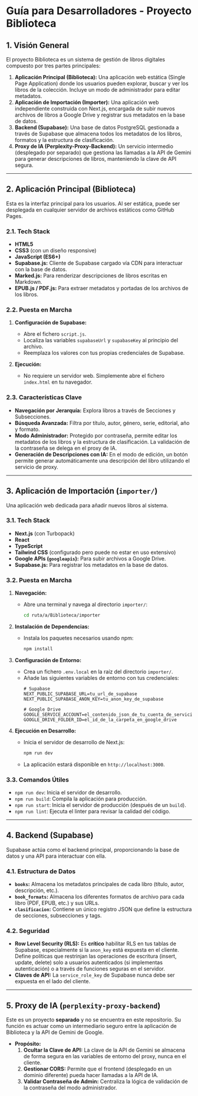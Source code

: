 # Guía para Desarrolladores - Proyecto Biblioteca

## 1. Visión General

El proyecto Biblioteca es un sistema de gestión de libros digitales compuesto por tres partes principales:

1.  **Aplicación Principal (Biblioteca):** Una aplicación web estática (Single Page Application) donde los usuarios pueden explorar, buscar y ver los libros de la colección. Incluye un modo de administrador para editar metadatos.
2.  **Aplicación de Importación (Importer):** Una aplicación web independiente construida con Next.js, encargada de subir nuevos archivos de libros a Google Drive y registrar sus metadatos en la base de datos.
3.  **Backend (Supabase):** Una base de datos PostgreSQL gestionada a través de Supabase que almacena todos los metadatos de los libros, formatos y la estructura de clasificación.
4.  **Proxy de IA (Perplexity-Proxy-Backend):** Un servicio intermedio (desplegado por separado) que gestiona las llamadas a la API de Gemini para generar descripciones de libros, manteniendo la clave de API segura.

---

## 2. Aplicación Principal (Biblioteca)

Esta es la interfaz principal para los usuarios. Al ser estática, puede ser desplegada en cualquier servidor de archivos estáticos como GitHub Pages.

### 2.1. Tech Stack

-   **HTML5**
-   **CSS3** (con un diseño responsive)
-   **JavaScript (ES6+)**
-   **Supabase.js:** Cliente de Supabase cargado vía CDN para interactuar con la base de datos.
-   **Marked.js:** Para renderizar descripciones de libros escritas en Markdown.
-   **EPUB.js / PDF.js:** Para extraer metadatos y portadas de los archivos de los libros.

### 2.2. Puesta en Marcha

1.  **Configuración de Supabase:**
    -   Abre el fichero `script.js`.
    -   Localiza las variables `supabaseUrl` y `supabaseKey` al principio del archivo.
    -   Reemplaza los valores con tus propias credenciales de Supabase.

2.  **Ejecución:**
    -   No requiere un servidor web. Simplemente abre el fichero `index.html` en tu navegador.

### 2.3. Características Clave

-   **Navegación por Jerarquía:** Explora libros a través de Secciones y Subsecciones.
-   **Búsqueda Avanzada:** Filtra por título, autor, género, serie, editorial, año y formato.
-   **Modo Administrador:** Protegido por contraseña, permite editar los metadatos de los libros y la estructura de clasificación. La validación de la contraseña se delega en el proxy de IA.
-   **Generación de Descripciones con IA:** En el modo de edición, un botón permite generar automáticamente una descripción del libro utilizando el servicio de proxy.

---

## 3. Aplicación de Importación (`importer/`)

Una aplicación web dedicada para añadir nuevos libros al sistema.

### 3.1. Tech Stack

-   **Next.js** (con Turbopack)
-   **React**
-   **TypeScript**
-   **Tailwind CSS** (configurado pero puede no estar en uso extensivo)
-   **Google APIs (`googleapis`):** Para subir archivos a Google Drive.
-   **Supabase.js:** Para registrar los metadatos en la base de datos.

### 3.2. Puesta en Marcha

1.  **Navegación:**
    -   Abre una terminal y navega al directorio `importer/`:
        ```bash
        cd ruta/a/Biblioteca/importer
        ```

2.  **Instalación de Dependencias:**
    -   Instala los paquetes necesarios usando npm:
        ```bash
        npm install
        ```

3.  **Configuración de Entorno:**
    -   Crea un fichero `.env.local` en la raíz del directorio `importer/`.
    -   Añade las siguientes variables de entorno con tus credenciales:
        ```
        # Supabase
        NEXT_PUBLIC_SUPABASE_URL=tu_url_de_supabase
        NEXT_PUBLIC_SUPABASE_ANON_KEY=tu_anon_key_de_supabase

        # Google Drive
        GOOGLE_SERVICE_ACCOUNT=el_contenido_json_de_tu_cuenta_de_servicio
        GOOGLE_DRIVE_FOLDER_ID=el_id_de_la_carpeta_en_google_drive
        ```

4.  **Ejecución en Desarrollo:**
    -   Inicia el servidor de desarrollo de Next.js:
        ```bash
        npm run dev
        ```
    -   La aplicación estará disponible en `http://localhost:3000`.

### 3.3. Comandos Útiles

-   `npm run dev`: Inicia el servidor de desarrollo.
-   `npm run build`: Compila la aplicación para producción.
-   `npm run start`: Inicia el servidor de producción (después de un `build`).
-   `npm run lint`: Ejecuta el linter para revisar la calidad del código.

---

## 4. Backend (Supabase)

Supabase actúa como el backend principal, proporcionando la base de datos y una API para interactuar con ella.

### 4.1. Estructura de Datos

-   **`books`:** Almacena los metadatos principales de cada libro (título, autor, descripción, etc.).
-   **`book_formats`:** Almacena los diferentes formatos de archivo para cada libro (PDF, EPUB, etc.) y sus URLs.
-   **`clasificacion`:** Contiene un único registro JSON que define la estructura de secciones, subsecciones y tags.

### 4.2. Seguridad

-   **Row Level Security (RLS):** Es **crítico** habilitar RLS en tus tablas de Supabase, especialmente si la `anon_key` está expuesta en el cliente. Define políticas que restrinjan las operaciones de escritura (insert, update, delete) solo a usuarios autenticados (si implementas autenticación) o a través de funciones seguras en el servidor.
-   **Claves de API:** La `service_role_key` de Supabase nunca debe ser expuesta en el lado del cliente.

---

## 5. Proxy de IA (`perplexity-proxy-backend`)

Este es un proyecto **separado** y no se encuentra en este repositorio. Su función es actuar como un intermediario seguro entre la aplicación de Biblioteca y la API de Gemini de Google.

-   **Propósito:**
    1.  **Ocultar la Clave de API:** La clave de la API de Gemini se almacena de forma segura en las variables de entorno del proxy, nunca en el cliente.
    2.  **Gestionar CORS:** Permite que el frontend (desplegado en un dominio diferente) pueda hacer llamadas a la API de IA.
    3.  **Validar Contraseña de Admin:** Centraliza la lógica de validación de la contraseña del modo administrador.
